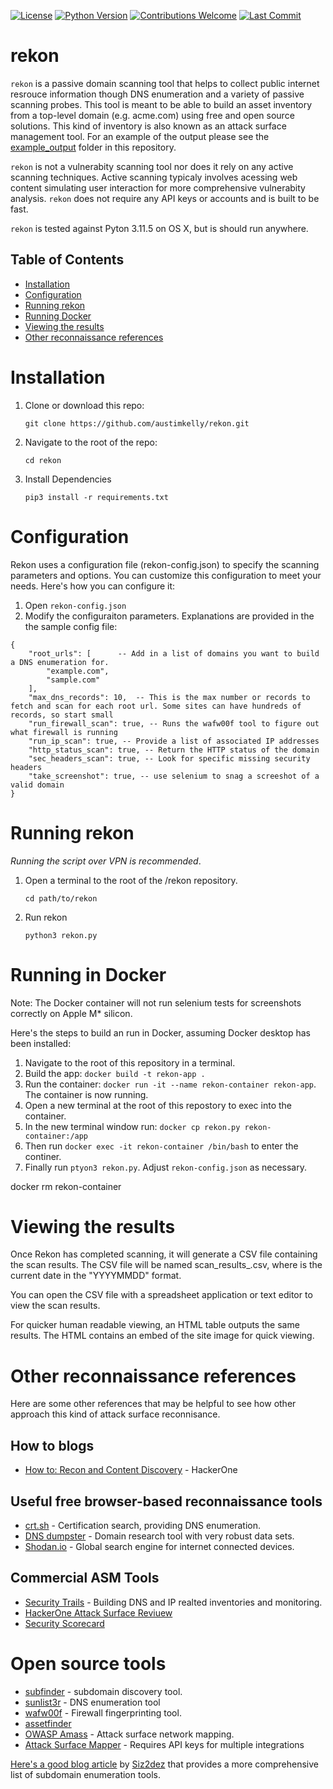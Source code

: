 [![License](https://img.shields.io/badge/License-MIT-blue.svg)](https://opensource.org/licenses/MIT)
[![Python Version](https://img.shields.io/badge/Python-3.11.5-blue.svg)](https://www.python.org/downloads/release/python-3115/)
[![Contributions Welcome](https://img.shields.io/badge/Contributions-Welcome-brightgreen.svg)](CONTRIBUTING.md)
[![Last Commit](https://img.shields.io/github/last-commit/austimkelly/rekon.svg)](https://github.com/austimkelly/rekon/commits/main)

# rekon
`rekon` is a passive domain scanning tool that helps to collect public internet resrouce information though DNS enumeration and a variety of passive scanning probes. This tool is meant to be able to build an asset inventory from a top-level domain (e.g. acme.com) using free and open source solutions. This kind of inventory is also known as an attack surface management tool. For an example of the output please see the [example_output](./example_output/) folder in this repository.

`rekon` is not a vulnerabity scanning tool nor does it rely on any active scanning techniques. Active scanning typicaly involves acessing web content simulating user interaction for more comprehensive vulnerabity analysis. `rekon` does not require any API keys or accounts and is built to be fast.

`rekon` is tested against Pyton 3.11.5 on OS X, but is should run anywhere.

## Table of Contents
- [Installation](#installation)
- [Configuration](#configuration)
- [Running rekon](#running-rekon)
- [Running Docker](#running-in-docker)
- [Viewing the results](#viewing-the-results)
- [Other reconnaissance references](#other-reconnaissance-references)

# Installation

1. Clone or download this repo:
    
    `git clone https://github.com/austimkelly/rekon.git`

1. Navigate to the root of the repo:

    `cd rekon`

1. Install Dependencies

    `pip3 install -r requirements.txt`

# Configuration

Rekon uses a configuration file (rekon-config.json) to specify the scanning parameters and options. You can customize this configuration to meet your needs. Here's how you can configure it:

1. Open `rekon-config.json`
1. Modify the  configuraiton parameters. Explanations are provided in the the sample config file:

```
{
    "root_urls": [      -- Add in a list of domains you want to build a DNS enumeration for.
        "example.com",
        "sample.com"
    ],
    "max_dns_records": 10,  -- This is the max number or records to fetch and scan for each root url. Some sites can have hundreds of records, so start small
    "run_firewall_scan": true, -- Runs the wafw00f tool to figure out what firewall is running
    "run_ip_scan": true, -- Provide a list of associated IP addresses
    "http_status_scan": true, -- Return the HTTP status of the domain
    "sec_headers_scan": true, -- Look for specific missing security headers
    "take_screenshot": true, -- use selenium to snag a screeshot of a valid domain
}
```

# Running rekon

_Running the script over VPN is recommended_.

1. Open a terminal to the root of the /rekon repository.

    `cd path/to/rekon`

1. Run rekon

    `python3 rekon.py`

# Running in Docker

Note: The Docker container will not run selenium tests for screenshots correctly on Apple M* silicon.

Here's the steps to build an run in Docker, assuming Docker desktop has been installed:

1. Navigate to the root of this repository in a terminal.
1. Build the app: `docker build -t rekon-app .`
1. Run the container: `docker run -it --name rekon-container rekon-app`. The container is now running.
1. Open a new terminal at the root of this repostory to exec into the container.
1. In the new terminal window run: `docker cp rekon.py rekon-container:/app`
1. Then run `docker exec -it rekon-container /bin/bash` to enter the continer.
1. Finally run `ptyon3 rekon.py`. Adjust `rekon-config.json` as necessary.

docker rm rekon-container


# Viewing the results

Once Rekon has completed scanning, it will generate a CSV file containing the scan results. The CSV file will be named scan_results_<date>.csv, where <date> is the current date in the "YYYYMMDD" format.

You can open the CSV file with a spreadsheet application or text editor to view the scan results.

For quicker human readable viewing, an HTML table outputs the same results. The HTML contains an embed of the site image for quick viewing.

# Other reconnaissance references

Here are some other references that may be helpful to see how other approach this kind of attack surface reconnisance. 

## How to blogs

* [How to: Recon and Content Discovery](https://www.hackerone.com/ethical-hacker/how-recon-and-content-discovery) - HackerOne


## Useful free browser-based reconnaissance tools

* [crt.sh](https://crt.sh/) -  Certification search, providing DNS enumeration.
* [DNS dumpster](https://dnsdumpster.com/) - Domain research tool with very robust data sets.
* [Shodan.io](https://www.shodan.io/) - Global search engine for internet connected devices.

## Commercial ASM Tools

* [Security Trails](https://securitytrails.com/) - Building DNS and IP realted inventories and monitoring.
* [HackerOne Attack Surface Reviuew](https://www.hackerone.com/attack-surface-review)
* [Security Scorecard](https://securityscorecard.com/solutions/enterprise-risk-management/)

# Open source tools

* [subfinder](https://github.com/projectdiscovery/subfinder) - subdomain discovery tool.
* [sunlist3r](https://github.com/aboul3la/Sublist3r) - DNS enumeration tool
* [wafw00f](https://github.com/EnableSecurity/wafw00f) - Firewall fingerprinting tool.
* [assetfinder](https://github.com/tomnomnom/assetfinder)
* [OWASP Amass](https://github.com/owasp-amass/amass) - Attack surface network mapping.
* [Attack Surface Mapper](https://github.com/superhedgy/AttackSurfaceMapper) - Requires API keys for multiple integrations

[Here's a good blog article](https://blog.yeswehack.com/yeswerhackers/subdomains-tools-review-full-detailed-comparison/) by [Siz2dez](https://twitter.com/Six2dez1) that provides a more comprehensive list of subdomain enumeration tools.